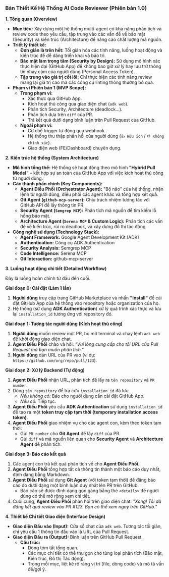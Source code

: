 
### **Bản Thiết Kế Hệ Thống AI Code Reviewer (Phiên bản 1.0)**

**1. Tổng quan (Overview)**

* **Mục tiêu:** Xây dựng một hệ thống multi-agent có khả năng phân tích và review code theo yêu cầu, tập trung vào các vấn đề về bảo mật (Security) và kiến trúc (Architecture) để nâng cao chất lượng mã nguồn.
* **Triết lý thiết kế:**
    * **Đơn giản là trên hết:** Tối giản hóa các tính năng, luồng hoạt động và kiến trúc để dễ dàng triển khai và bảo trì.
    * **Bảo mật làm trọng tâm (Security by Design):** Sử dụng mô hình xác thực hiện đại (GitHub App) để không bao giờ xử lý hay lưu trữ thông tin nhạy cảm của người dùng (Personal Access Token).
    * **Tập trung vào giá trị cốt lõi:** Chỉ thực hiện các tính năng review mang lại giá trị cao mà các công cụ linting thông thường bỏ qua.
* **Phạm vi Phiên bản 1 (MVP Scope):**
    * **Trong phạm vi:**
        * Xác thực qua GitHub App.
        * Kích hoạt thủ công qua giao diện chat (`adk web`).
        * Phân tích Security, Architecture (deadlock...).
        * Phân tích dựa trên `diff` của PR.
        * Trả kết quả dưới dạng bình luận trên Pull Request của GitHub.
    * **Ngoài phạm vi:**
        * Cơ chế trigger tự động qua webhook.
        * Hệ thống thu thập phản hồi của người dùng (`👍 Hữu ích` / `👎 Không chính xác`).
        * Giao diện web (FE/Dashboard) chuyên dụng.

**2. Kiến trúc hệ thống (System Architecture)**

* **Mô hình tổng thể:** Hệ thống sẽ hoạt động theo mô hình **"Hybrid Pull Model"** – kết hợp sự an toàn của GitHub App với việc kích hoạt thủ công từ người dùng.
* **Các thành phần chính (Key Components):**
    * **Agent Điều Phối (Orchestrator Agent):** "Bộ não" của hệ thống, nhận lệnh từ người dùng, điều phối các agent khác và tổng hợp kết quả.
    * **Git Agent (`github-mcp-server`):** Chịu trách nhiệm tương tác với GitHub API để lấy thông tin PR.
    * **Security Agent (`Semgrep MCP`):** Phân tích mã nguồn để tìm kiếm lỗ hổng bảo mật.
    * **Architecture Agent (`Serena MCP` & Custom Logic):** Phân tích các vấn đề về kiến trúc, rủi ro deadlock, và xây dựng đồ thị tác động.
* **Công nghệ sử dụng (Technology Stack):**
    * **Agent Framework:** Google Agent Development Kit (ADK)
    * **Authentication:** Công cụ ADK Authentication
    * **Security Analysis:** Semgrep MCP
    * **Code Intelligence:** Serena MCP
    * **Git Interaction:** github-mcp-server

**3. Luồng hoạt động chi tiết (Detailed Workflow)**

Đây là luồng hoàn chỉnh từ đầu đến cuối.

**Giai đoạn 0: Cài đặt (Làm 1 lần)**
1.  **Người dùng** truy cập trang GitHub Marketplace và nhấn **"Install"** để cài đặt GitHub App của hệ thống vào repository hoặc organization của họ.
2.  Hệ thống (sử dụng **ADK Authentication**) xử lý quá trình xác thực và lưu lại `installation_id` tương ứng với repository đó.

**Giai đoạn 1: Tương tác người dùng (Kích hoạt thủ công)**
1.  **Người dùng** muốn review một PR, họ mở terminal và chạy lệnh `adk web` để khởi động giao diện chat.
2.  **Agent Điều Phối** chào và hỏi: *"Vui lòng cung cấp cho tôi URL của Pull Request mà bạn muốn phân tích."*
3.  **Người dùng** dán URL của PR vào (ví dụ: `https://github.com/org/repo/pull/123`).

**Giai đoạn 2: Xử lý Backend (Tự động)**
1.  **Agent Điều Phối** nhận URL, phân tích để lấy ra `tên repository` và `PR number`.
2.  Dùng `tên repository` để tra cứu `installation_id` đã lưu.
    * *Nếu không có:* Báo cho người dùng cần cài đặt GitHub App.
    * *Nếu có:* Tiếp tục.
3.  **Agent Điều Phối** yêu cầu **ADK Authentication** sử dụng `installation_id` để tạo ra một **token truy cập tạm thời (temporary installation access token)**.
4.  **Agent Điều Phối** giao nhiệm vụ cho các agent con, kèm theo token tạm thời:
    * Gửi `PR number` cho **Git Agent** để lấy `diff` của PR.
    * Gửi `diff` và mã nguồn liên quan cho **Security Agent** và **Architecture Agent** để phân tích.

**Giai đoạn 3: Báo cáo kết quả**
1.  Các agent con trả kết quả phân tích về cho **Agent Điều Phối**.
2.  **Agent Điều Phối** tổng hợp tất cả thông tin thành một báo cáo duy nhất, định dạng bằng Markdown.
3.  **Agent Điều Phối** sử dụng **Git Agent** (với token tạm thời) để đăng báo cáo đó dưới dạng một bình luận duy nhất lên PR trên GitHub.
    * Báo cáo sẽ được định dạng gọn gàng bằng thẻ `<details>` để người dùng có thể mở rộng xem chi tiết.
4.  Cuối cùng, **Agent Điều Phối** phản hồi trên giao diện chat: *"Xong! Tôi đã đăng kết quả review vào PR #123. Bạn có thể xem ngay trên GitHub."*

**4. Thiết kế Chi tiết Giao diện (Interface Design)**

* **Giao diện Đầu vào (Input):** Cửa sổ chat của `adk web`. Tương tác tối giản, chỉ yêu cầu 1 thông tin đầu vào là URL của Pull Request.
* **Giao diện Đầu ra (Output):** Bình luận trên GitHub Pull Request.
    * **Cấu trúc:**
        * Dòng tóm tắt tổng quan.
        * Các mục chi tiết có thể thu gọn cho từng loại phân tích (Bảo mật, Kiến trúc, Đồ thị Tác động).
        * Trong mỗi mục, liệt kê rõ ràng vị trí (file, dòng code) và mô tả vấn đề/gợi ý.

